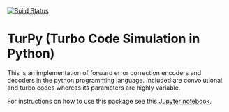 [![Build Status](https://travis-ci.org/plex1/turpy.svg?branch=master)](https://travis-ci.org/plex1/turpy)

# TurPy (Turbo Code Simulation in Python)

This is an implementation of forward error correction encoders and decoders in the python programming language. Included are convolutional and turbo codes whereas its parameters are highly variable.

For instructions on how to use this package see this [Jupyter notebook](Showcase.ipynb).
